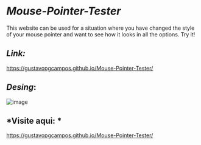 # *Mouse-Pointer-Tester*
This website can be used for a situation where you have changed the style of your mouse pointer and want to see how it looks in all the options. Try it!

## *Link:*
https://gustavopgcampos.github.io/Mouse-Pointer-Tester/

## *Desing*:
![image](https://github.com/user-attachments/assets/387b8b4c-6b1d-4741-8c19-36759d88a97b)

## *Visite aqui: *
https://gustavopgcampos.github.io/Mouse-Pointer-Tester/
